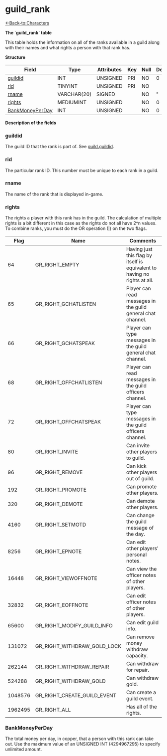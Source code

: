 # guild\_rank

[<-Back-to:Characters](database-characters.md)

**The \`guild\_rank\` table**

This table holds the information on all of the ranks available in a guild along with their names and what rights a person with that rank has.

**Structure**

| Field                | Type        | Attributes | Key | Null | Default | Extra | Comment |
| -------------------- | ----------- | ---------- | --- | ---- | ------- | ----- | ------- |
| [guildid][1]         | INT         | UNSIGNED   | PRI | NO   | 0       |       |         |
| [rid][2]             | TINYINT     | UNSIGNED   | PRI | NO   |         |       |         |
| [rname][3]           | VARCHAR(20) | SIGNED     |     | NO   | "       |       |         |
| [rights][4]          | MEDIUMINT   | UNSIGNED   |     | NO   | 0       |       |         |
| [BankMoneyPerDay][5] | INT         | UNSIGNED   |     | NO   | 0       |       |         |

[1]: #guildid
[2]: #rid
[3]: #rname
[4]: #rights
[5]: #bankmoneyperday

**Description of the fields**

### guildid

The guild ID that the rank is part of. See [guild.guildid](guild#guildid).

### rid

The particular rank ID. This number must be unique to each rank in a guild.

### rname

The name of the rank that is displayed in-game.

### rights

The rights a player with this rank has in the guild. The calculation of multiple rights is a bit different in this case as the rights do not all have 2^n values. To combine ranks, you must do the OR operation (\|) on the two flags.

| Flag    | Name                        | Comments                                                                  |
| ------- | --------------------------- | ------------------------------------------------------------------------- |
| 64      | GR_RIGHT_EMPTY              | Having just this flag by itself is equivalent to having no rights at all. |
| 65      | GR_RIGHT_GCHATLISTEN        | Player can read messages in the guild general chat channel.               |
| 66      | GR_RIGHT_GCHATSPEAK         | Player can type messages in the guild general chat channel.               |
| 68      | GR_RIGHT_OFFCHATLISTEN      | Player can read messages in the guild officers channel.                   |
| 72      | GR_RIGHT_OFFCHATSPEAK       | Player can type messages in the guild officers channel.                   |
| 80      | GR_RIGHT_INVITE             | Can invite other players to guild.                                        |
| 96      | GR_RIGHT_REMOVE             | Can kick other players out of guild.                                      |
| 192     | GR_RIGHT_PROMOTE            | Can promote other players.                                                |
| 320     | GR_RIGHT_DEMOTE             | Can demote other players.                                                 |
| 4160    | GR_RIGHT_SETMOTD            | Can change the guild message of the day.                                  |
| 8256    | GR_RIGHT_EPNOTE             | Can edit other players' personal notes.                                   |
| 16448   | GR_RIGHT_VIEWOFFNOTE        | Can view the officer notes of other players.                              |
| 32832   | GR_RIGHT_EOFFNOTE           | Can edit officer notes of other players.                                  |
| 65600   | GR_RIGHT_MODIFY_GUILD_INFO  | Can edit guild info.                                                      |
| 131072  | GR_RIGHT_WITHDRAW_GOLD_LOCK | Can remove money withdraw capacity.                                       |
| 262144  | GR_RIGHT_WITHDRAW_REPAIR    | Can withdraw for repair.                                                  |
| 524288  | GR_RIGHT_WITHDRAW_GOLD      | Can withdraw gold.                                                        |
| 1048576 | GR_RIGHT_CREATE_GUILD_EVENT | Can create a guild event.                                                 |
| 1962495 | GR_RIGHT_ALL                | Has all of the rights.                                                    |

### BankMoneyPerDay

The total money per day, in copper, that a person with this rank can take out. Use the maximum value of an UNSIGNED INT (4294967295) to specify unlimited amount.